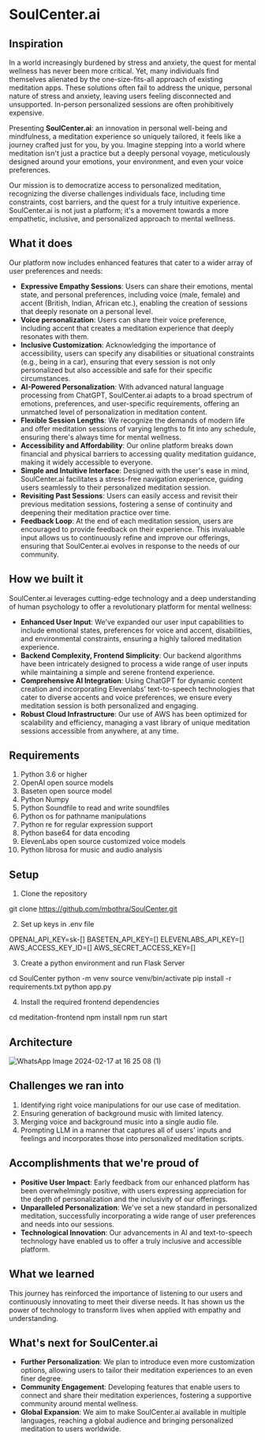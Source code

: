 # SoulCenter.ai

## Inspiration

In a world increasingly burdened by stress and anxiety, the quest for mental wellness has never been more critical. Yet, many individuals find themselves alienated by the one-size-fits-all approach of existing meditation apps. These solutions often fail to address the unique, personal nature of stress and anxiety, leaving users feeling disconnected and unsupported. In-person personalized sessions are often prohibitively expensive. 

Presenting **SoulCenter.ai**: an innovation in personal well-being and mindfulness, a meditation experience so uniquely tailored, it feels like a journey crafted just for you, by you. Imagine stepping into a world where meditation isn't just a practice but a deeply personal voyage, meticulously designed around your emotions, your environment, and even your voice preferences.

Our mission is to democratize access to personalized meditation, recognizing the diverse challenges individuals face, including time constraints, cost barriers, and the quest for a truly intuitive experience. SoulCenter.ai is not just a platform; it's a movement towards a more empathetic, inclusive, and personalized approach to mental wellness.

## What it does

Our platform now includes enhanced features that cater to a wider array of user preferences and needs:

- **Expressive Empathy Sessions**: Users can share their emotions, mental state, and personal preferences, including voice (male, female) and accent (British, Indian, African etc.), enabling the creation of sessions that deeply resonate on a personal level.
- **Voice personalization**: Users can share their voice preference, including accent that creates a meditation experience that deeply resonates with them.
- **Inclusive Customization**: Acknowledging the importance of accessibility, users can specify any disabilities or situational constraints (e.g., being in a car), ensuring that every session is not only personalized but also accessible and safe for their specific circumstances.
- **AI-Powered Personalization**: With advanced natural language processing from ChatGPT, SoulCenter.ai adapts to a broad spectrum of emotions, preferences, and user-specific requirements, offering an unmatched level of personalization in meditation content.
- **Flexible Session Lengths**: We recognize the demands of modern life and offer meditation sessions of varying lengths to fit into any schedule, ensuring there's always time for mental wellness.
- **Accessibility and Affordability**: Our online platform breaks down financial and physical barriers to accessing quality meditation guidance, making it widely accessible to everyone.
- **Simple and Intuitive Interface**: Designed with the user's ease in mind, SoulCenter.ai facilitates a stress-free navigation experience, guiding users seamlessly to their personalized meditation session.
- **Revisiting Past Sessions**: Users can easily access and revisit their previous meditation sessions, fostering a sense of continuity and deepening their meditation practice over time.
- **Feedback Loop**: At the end of each meditation session, users are encouraged to provide feedback on their experience. This invaluable input allows us to continuously refine and improve our offerings, ensuring that SoulCenter.ai evolves in response to the needs of our community.

## How we built it

SoulCenter.ai leverages cutting-edge technology and a deep understanding of human psychology to offer a revolutionary platform for mental wellness:

- **Enhanced User Input**: We've expanded our user input capabilities to include emotional states, preferences for voice and accent, disabilities, and environmental constraints, ensuring a highly tailored meditation experience.
- **Backend Complexity, Frontend Simplicity**: Our backend algorithms have been intricately designed to process a wide range of user inputs while maintaining a simple and serene frontend experience.
- **Comprehensive AI Integration**: Using ChatGPT for dynamic content creation and incorporating Elevenlabs’ text-to-speech technologies that cater to diverse accents and voice preferences, we ensure every meditation session is both personalized and engaging.
- **Robust Cloud Infrastructure**: Our use of AWS has been optimized for scalability and efficiency, managing a vast library of unique meditation sessions accessible from anywhere, at any time.

## Requirements

1. Python 3.6 or higher
2. OpenAI open source models
3. Baseten open source model
4. Python Numpy
5. Python Soundfile to read and write soundfiles
6. Python os for pathname manipulations
7. Python re for regular expression support
8. Python base64 for data encoding
9. ElevenLabs open source customized voice models
10. Python librosa for music and audio analysis

## Setup

1.	Clone the repository

git clone https://github.com/mbothra/SoulCenter.git

2.	Set up keys in .env file

OPENAI_API_KEY=sk-[]
BASETEN_API_KEY=[]
ELEVENLABS_API_KEY=[]
AWS_ACCESS_KEY_ID=[]
AWS_SECRET_ACCESS_KEY=[]

3.	Create a python environment and run Flask Server

cd SoulCenter
python -m venv <virtual environment name>
source venv/bin/activate
pip install -r requirements.txt
python app.py

4.	Install the required frontend dependencies

cd meditation-frontend
npm install
npm run start

## Architecture

![WhatsApp Image 2024-02-17 at 16 25 08 (1)](https://github.com/mbothra/SoulCenter/assets/66191235/b6a5c8f4-94b5-4943-9955-92877485e4fe)


## Challenges we ran into

1. Identifying right voice manipulations for our use case of meditation.
2. Ensuring generation of background music with limited latency.
3. Merging voice and background music into a single audio file.
4. Prompting LLM in a manner that captures all of users' inputs and feelings and incorporates those into personalized meditation scripts.

## Accomplishments that we're proud of

- **Positive User Impact**: Early feedback from our enhanced platform has been overwhelmingly positive, with users expressing appreciation for the depth of personalization and the inclusivity of our offerings.
- **Unparalleled Personalization**: We've set a new standard in personalized meditation, successfully incorporating a wide range of user preferences and needs into our sessions.
- **Technological Innovation**: Our advancements in AI and text-to-speech technology have enabled us to offer a truly inclusive and accessible platform.

## What we learned

This journey has reinforced the importance of listening to our users and continuously innovating to meet their diverse needs. It has shown us the power of technology to transform lives when applied with empathy and understanding.

## What's next for SoulCenter.ai

- **Further Personalization**: We plan to introduce even more customization options, allowing users to tailor their meditation experiences to an even finer degree.
- **Community Engagement**: Developing features that enable users to connect and share their meditation experiences, fostering a supportive community around mental wellness.
- **Global Expansion**: We aim to make SoulCenter.ai available in multiple languages, reaching a global audience and bringing personalized meditation to users worldwide.
